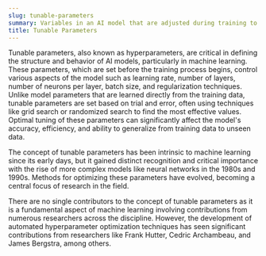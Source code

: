 ```yaml
---
slug: tunable-parameters
summary: Variables in an AI model that are adjusted during training to optimize the model's performance on a given task.
title: Tunable Parameters
---
```


Tunable parameters, also known as hyperparameters, are critical in defining the structure and behavior of AI models, particularly in machine learning. These parameters, which are set before the training process begins, control various aspects of the model such as learning rate, number of layers, number of neurons per layer, batch size, and regularization techniques. Unlike model parameters that are learned directly from the training data, tunable parameters are set based on trial and error, often using techniques like grid search or randomized search to find the most effective values. Optimal tuning of these parameters can significantly affect the model's accuracy, efficiency, and ability to generalize from training data to unseen data.

The concept of tunable parameters has been intrinsic to machine learning since its early days, but it gained distinct recognition and critical importance with the rise of more complex models like neural networks in the 1980s and 1990s. Methods for optimizing these parameters have evolved, becoming a central focus of research in the field.

There are no single contributors to the concept of tunable parameters as it is a fundamental aspect of machine learning involving contributions from numerous researchers across the discipline. However, the development of automated hyperparameter optimization techniques has seen significant contributions from researchers like Frank Hutter, Cedric Archambeau, and James Bergstra, among others.
